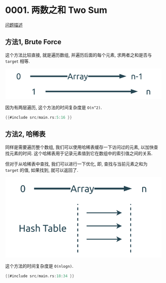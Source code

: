# 0001. 两数之和 Two Sum

[问题描述](../problems/0001.two-sum/content.html)

## 方法1, Brute Force

这个方法比较直接, 就是遍历数组, 并遍历后面的每个元素, 求两者之和是否与 `target` 相等.

![brute-force](assets/brute-force.svg)

因为有两层遍历, 这个方法的时间复杂度是 `O(n^2)`.

```rust
{{#include src/main.rs:5:16 }}
```

## 方法2, 哈稀表

同样是需要遍历整个数组, 我们可以使用哈稀表缓存一下访问过的元素, 以加快查找元素的时间.
这个哈稀表用于记录元素值到它在数组中的索引值之间的关系.

但对于从哈稀表中查找, 我们可以进行一下优化, 即, 查找与当前元素之和为 `target` 的值, 如果找到, 就可以返回了.

![hash-table](assets/hash-table.svg)

这个方法的时间复杂度是 `O(nlogn)`.

```rust
{{#include src/main.rs:18:34 }}
```